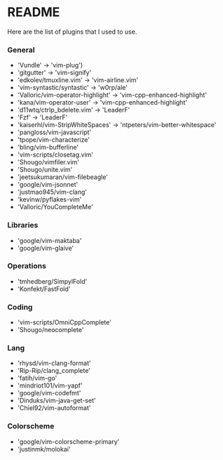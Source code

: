 README
========================================

Here are the list of plugins that I used to use.

### General
- 'Vundle' -> 'vim-plug')
- 'gitgutter' -> 'vim-signify'
- 'edkolev/tmuxline.vim' -> 'vim-airline.vim'
- 'vim-syntastic/syntastic' ->  'w0rp/ale'
- 'Valloric/vim-operator-highlight' -> 'vim-cpp-enhanced-highlight'
- 'kana/vim-operator-user' -> 'vim-cpp-enhanced-highlight'
- 'd11wtq/ctrlp_bdelete.vim' -> 'LeaderF'
- 'Fzf' -> 'LeaderF'
- 'kaiserhl/vim-StripWhiteSpaces' -> 'ntpeters/vim-better-whitespace'
- 'pangloss/vim-javascript'
- 'tpope/vim-characterize'
- 'bling/vim-bufferline'
- 'vim-scripts/closetag.vim'
- 'Shougo/vimfiler.vim'
- 'Shougo/unite.vim'
- 'jeetsukumaran/vim-filebeagle'
- 'google/vim-jsonnet'
- 'justmao945/vim-clang'
- 'kevinw/pyflakes-vim'
- 'Valloric/YouCompleteMe'

###  Libraries

- 'google/vim-maktaba'
- 'google/vim-glaive'

### Operations

- 'tmhedberg/SimpylFold'
- 'Konfekt/FastFold'

### Coding

- 'vim-scripts/OmniCppComplete'
- 'Shougo/neocomplete'

### Lang

- 'rhysd/vim-clang-format'
- 'Rip-Rip/clang_complete'
- 'fatih/vim-go'
- 'mindriot101/vim-yapf'
- 'google/vim-codefmt'
- 'Dinduks/vim-java-get-set'
- 'Chiel92/vim-autoformat'

### Colorscheme

- 'google/vim-colorscheme-primary'
- 'justinmk/molokai'
